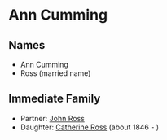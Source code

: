 ﻿---
layout: person
subject_key: i19882075
permalink: /people/i19882075
---

# Ann Cumming

## Names

* Ann Cumming
* Ross (married name)

## Immediate Family

* Partner: [John Ross](./@29351958@-john-ross-b-d.md)
* Daughter: [Catherine Ross](./@98280413@-catherine-ross-b1846-d.md) (about 1846 - )

